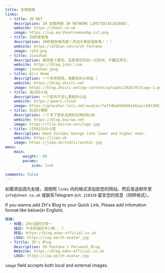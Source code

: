 ```yaml
---
title: 友情链接
links:
  - title: ZH NET
    description: ZH 自营网络 ZH NETWORK LIMITED(AS202888).
    website: https://zhnet.co.uk
    image: https://ixp.ee/zhnetremovebg-cut.png
  - title: ZH的爱发电
    description: ZH的爱发电页面！欢迎大家给涵发电！！！
    website: https://afdian.net/a/zh_fontana
    image: /afd.png
  - title: Jioushan
    description: 虽然是个废宅，这是我仅存的一点空间，不要压垮它。
    website: https://blog.jsmsr.com
    image: jioushan.jpeg
  - title: Airs Home
    description: 一个奇奇怪怪，啥都有的小网站（
    website: https://blog.zhiccc.net
    image: https://blog.zhiccc.net/wp-content/uploads/2020/07/Logo-1.png
  - title: 海马的小站
    description: 一个菜鸡不怎么更新的小站
    website: https://peers.cloud
    image: https://gravatar.loli.net/avatar/fe37d8a66d5b81e61accb912067ef1b7?s=64&d=mm&r=g
  - title: 白渃の博客
    description: 一个写了很多没用的东西的BLOG
    website: https://blog.bairuo.net
    image: https://file.bairuo.net/logo.jpg
  - title: JIPA233の小窝
    description: Deed divides beings into lower and higher ones.
    website: https://jipa.uk
    image: https://jipa.uk/static/avatar.jpg
menu:
    main: 
        weight: -50
        params:
            icon: link

comments: false
---
```


如需添加涵为友链，请按照 `links` 内的格式添加到您的网站，然后发送邮件至 `info@zhnet.co.uk` 或联系Telegram `@zh_210320` 留言您的信息（同样格式）。 

If you wanna add ZH's Blog to your Quick Link, Please add infomation format like below(in English).

```yaml
链接:
  - 标题: ZH小涵的日常～
    描述: 今天的涵还开心嘛...?
    网站: https://blog.eden-official.co.uk
    LOGO: https://ixp.ee/zh-avatar.jpg
  - Tittle: ZH's Blog
    Description: ZH Fontana's Personal Blog
    Website: https://blog.eden-official.co.uk
    LOGO: https://ixp.ee/zh-avatar.jpg
```

`image` field accepts both local and external images.